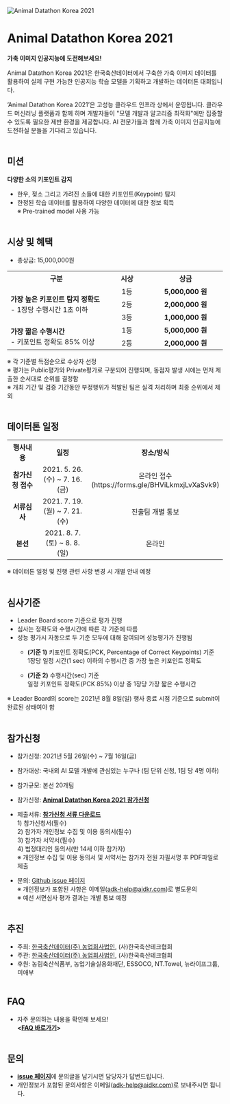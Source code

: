![Animal Datathon Korea 2021](https://user-images.githubusercontent.com/82010477/121617254-81ba1980-ca9f-11eb-8075-0c1706d56b54.jpg)




# Animal Datathon Korea 2021
<b> 가축 이미지 인공지능에 도전해보세요! </b><p>
Animal Datathon Korea 2021은 한국축산데이터에서 구축한 가축 이미지 데이터를 활용하여 실제 구현 가능한 인공지능 학습 모델을 기획하고 개발하는 데이터톤 대회입니다. <p>
‘Animal Datathon Korea 2021’은 고성능 클라우드 인프라 상에서 운영됩니다. 클라우드 머신러닝 플랫폼과 함께 하며 개발자들이 "모델 개발과 알고리즘 최적화"에만 집중할 수 있도록 필요한 제반 환경을 제공합니다. AI 전문가들과 함께 가축 이미지 인공지능에 도전하실 분들을 기다리고 있습니다.
<br><br>    
  
## 미션
  <b>다양한 소의 키포인트 감지</b><p>
- 한우, 젖소 그리고 가려진 소들에 대한 키포인트(Keypoint) 탐지
- 한정된 학습 데이터를 활용하여 다양한 데이터에 대한 정보 획득<br>
  ※ Pre-trained model 사용 가능 <br><br>
   
## 시상 및 혜택
- 총상금: 15,000,000원<br>
<table class="tbl_prize">
  <tr>
    <th width="380px">구분</th>
    <th width="150px">시상</th>
    <th width="230px">상금</th>
  </tr>
  <tr>
    <td rowspan="3">
      <strong>가장 높은 키포인트 탐지 정확도</strong><br>
      - 1장당 수행시간 1초 이하
    </td>
    <td align="center"> 1등 </td>
    <td align="center"> <b> 5,000,000 원 </b> </td>
  </tr>
    <tr>
    <td align="center"> 2등</td>
    <td align="center"> <strong> 2,000,000 원 </strong> </td>
   </tr>
    <tr>
    <td align="center"> 3등</td>
    <td align="center"> <strong> 1,000,000 원 </strong> </td>
   </tr>
 <tr>
    <td rowspan="2">
      <strong>가장 짧은 수행시간</strong><br>
      - 키포인트 정확도 85% 이상
    </td>
    <td align="center"> 1등 </td>
    <td align="center"> <strong> 5,000,000 원 </strong> </td>
 </tr>
 <tr>
    <td align="center"> 2등</td>
    <td align="center"> <b> 2,000,000 원 </b> </td>
 </tr>
</table>
  
  
※ 각 기준별 득점순으로 수상자 선정 <br>
※ 평가는 Public평가와 Private평가로 구분되어 진행되며, 동점자 발생 시에는 먼저 제출한 순서대로 순위를 결정함<br>
※ 개최 기간 및 검증 기간동안 부정행위가 적발된 팀은 실격 처리하며 최종 순위에서 제외<br><br>

   
## 데이터톤 일정
<table class="tbl_schedule">
  <tr>
    <th width="200px">행사내용</th>
    <th width="300px">일정</th>
    <th width="200px">장소/방식</th>
  </tr>
  <tr>
	  <tr height="65px">
    <td align="center">
      <strong>참가신청 접수</strong><br>
    </td>
    <td align="center"> 2021. 5. 26.(수) ~ 7. 16.(금)</td>
    <td align="center"> 온라인 접수<br> (https://forms.gle/BHViLkmxjLvXaSvk9)<br>
 </td>

  </tr>
    <tr height="65px">
    <td align="center">
      <strong>서류심사</strong><br>
    </td>
    <td align="center"">2021. 7. 19.(월) ~ 7. 21.(수)</td>
        <td align=center> 진출팀 개별 통보
    </td>
   </tr>
     <tr height="65px">
    <td align=center>
      <strong>본선</strong><br>
    </td>
    <td align="center">2021. 8. 7.(토) ~ 8. 8.(일) </td>
 <td align=center> 온라인
    </td>
   </tr>
</table>
※ 데이터톤 일정 및 진행 관련 사항 변경 시 개별 안내 예정<br><br>


## 심사기준
- Leader Board score 기준으로 평가 진행 <br>
- 심사는 정확도와 수행시간에 따른 각 기준에 따름 <br>
- 성능 평가시 자동으로 두 기준 모두에 대해 참여되며 성능평가가 진행됨 <p>
  - <b>(기준 1)</b> 키포인트 정확도(PCK, Percentage of Correct Keypoints) 기준 <br>
            1장당 일정 시간(1 sec) 이하의 수행시간 중 가장 높은 키포인트 정확도 <p>
  - <b>(기준 2)</b> 수행시간(sec) 기준 <br>
            일정 키포인트 정확도(PCK 85%) 이상 중 1장당 가장 짧은 수행시간

※ Leader Board의 score는 2021년 8월 8일(일) 행사 종료 시점 기준으로 submit이 완료된 상태여야 함 <br><br>

## 참가신청
- 참가신청: 2021년 5월 26일(수) ~ 7월 16일(금)
- 참가대상: 국내외 AI 모델 개발에 관심있는 누구나 (팀 단위 신청, 1팀 당 4명 이하)
- 참가규모: 본선 20개팀
- 참가신청: <b>[Animal Datathon Korea 2021 참가신청](https://forms.gle/BHViLkmxjLvXaSvk9)</b> <br>
- 제출서류: <b>[참가신청 서류 다운로드](https://github.com/AnimalDatathonKorea/adk2021/files/6552003/ADK.2021.zip)</b> <br>
              1) 참가신청서(필수) <br>
              2) 참가자 개인정보 수집 및 이용 동의서(필수) <br>
              3) 참가자 서약서(필수) <br>
              4) 법정대리인 동의서(만 14세 이하 참가자) <br>
※ 개인정보 수집 및 이용 동의서 및 서약서는 참가자 전원 자필서명 후 PDF파일로 제출 <br>
							

- 문의: [Github issue 페이지](https://github.com/AnimalDatathonKorea/adk2021/issues) <br>
※ 개인정보가 포함된 사항은 이메일(adk-help@aidkr.com)로 별도문의 <br>
※ 예선 서면심사 평가 결과는 개별 통보 예정 <br><br>


## 추진
- 주최: [한국축산데이터(주) 농업회사법인](https://blog.naver.com/aidkr/222380684262), (사)한국축산테크협회
- 주관: [한국축산데이터(주) 농업회사법인](https://blog.naver.com/aidkr/222380684262), (사)한국축산테크협회
- 후원: 농림축산식품부, 농업기술실용화재단, ESSOCO, NT.Towel, 뉴라이프그룹, 미애부 <br><br>
              

## FAQ
- 자주 문의하는 내용을 확인해 보세요! <br>
              <b> <[FAQ 바로가기](https://github.com/AnimalDatathonKorea/adk2021/blob/main/FAQ.md)> <br><br></b>

## 문의
- <strong>[issue 페이지](https://github.com/AnimalDatathonKorea/adk2021/issues)</strong>에 문의글을 남기시면 담당자가 답변드립니다. <br>
- 개인정보가 포함된 문의사항은 이메일(adk-help@aidkr.com)로 보내주시면 됩니다. 
